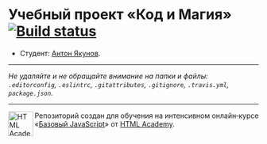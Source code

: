 # Учебный проект «Код и Магия» [![Build status][travis-image]][travis-url]

* Студент: [Антон Якунов](https://up.htmlacademy.ru/javascript/10/user/214958).

---

_Не удаляйте и не обращайте внимание на папки и файлы:_<br>
_`.editorconfig`, `.eslintrc`, `.gitattributes`, `.gitignore`, `.travis.yml`, `package.json`._

---

<a href="https://htmlacademy.ru/intensive/javascript"><img align="left" width="50" height="50" title="HTML Academy" src="https://up.htmlacademy.ru/static/img/intensive/javascript/logo-for-github.svg"></a>

Репозиторий создан для обучения на интенсивном онлайн‑курсе «[Базовый JavaScript](https://htmlacademy.ru/intensive/javascript)» от [HTML Academy](https://htmlacademy.ru).

[travis-image]: https://travis-ci.org/htmlacademy-javascript/214958-code-and-magick.svg?branch=master
[travis-url]: https://travis-ci.org/htmlacademy-javascript/214958-code-and-magick
